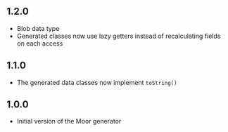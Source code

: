 ## 1.2.0
- Blob data type
- Generated classes now use lazy getters instead of recalculating fields on each access

## 1.1.0
- The generated data classes now implement `toString()`

## 1.0.0
- Initial version of the Moor generator